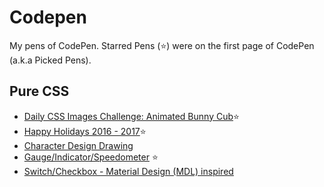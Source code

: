 # Codepen
My pens of CodePen. Starred Pens (:star:) were on the first page of CodePen (a.k.a Picked Pens).

## Pure CSS

* [Daily CSS Images Challenge: Animated Bunny Cub](http://codepen.io/jordanamorais/full/VPepXW/):star:
* [Happy Holidays 2016 - 2017](http://codepen.io/jordanamorais/full/dOLPmW/):star:
* [Character Design Drawing](http://codepen.io/jordanamorais/full/mErgBN/)
* [Gauge/Indicator/Speedometer](http://codepen.io/jordanamorais/full/PNQLOb/) :star:
* [Switch/Checkbox - Material Design (MDL) inspired](http://codepen.io/jordanamorais/full/adxbMV/)
